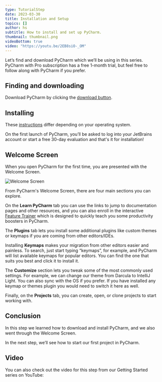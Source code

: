 ```yaml
---
type: TutorialStep
date: 2023-03-30
title: Installation and Setup
topics: []
author: hs
subtitle: How to install and set up PyCharm.
thumbnail: thumbnail.png
videoBottom: true
video: "https://youtu.be/2EB8siO-_OM"
---
```


Let’s find and download PyCharm which we’ll be using in this series. PyCharm with Pro subscription has a free 1-month trial, but feel free to follow along with PyCharm if you prefer.

## Finding and downloading

Download PyCharm by clicking the [download button](https://www.jetbrains.com/pycharm/download).

## Installing

These [instructions](https://www.jetbrains.com/help/pycharm/installation-guide.html#standalone) differ depending on your operating system.

On the first launch of PyCharm, you’ll be asked to log into your JetBrains account or start a free 30-day evaluation and that's it for installation!

## Welcome Screen

When you open PyCharm for the first time, you are presented with the Welcome Screen.

<img src="../your-first-project/welcome-screen.png" alt="Welcome Screen" />

From PyCharm's Welcome Screen, there are four main sections you can explore.

On the **Learn PyCharm** tab you can use the links to jump to documentation pages and other resources, and you can also enroll in the interactive [Feature Trainer](https://www.jetbrains.com/help/pycharm/feature-trainer.html) which is designed to quickly teach you some productivity boosters in PyCharm.

The **Plugins** tab lets you install some additional plugins like custom themes or keymaps if you are coming from other editors/IDEs.

Installing **Keymaps** makes your migration from other editors easier and painless. To search, just start typing “keymaps”, for example, and PyCharm will list available keymaps for popular editors. You can find the one that suits you best and click it to install it.

The **Customize** section lets you tweak some of the most commonly used settings. For example, we can change our theme from Darcula to IntelliJ Light. You can also sync with the OS if you prefer. If you have installed any keymap or themes plugin you would need to switch it here as well.

Finally, on the **Projects** tab, you can create, open, or clone projects to start working with.

## Conclusion

In this step we learned how to download and install PyCharm, and we also went through the Welcome Screen.

In the next step, we’ll see how to start our first project in PyCharm.

## Video

You can also check out the video for this step from our Getting Started series on YouTube:
